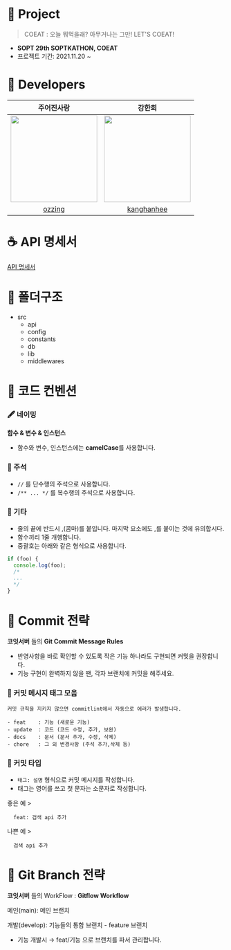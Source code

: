 # 🍴 Project

> COEAT : 오늘 뭐먹을래? 아무거나는 그만! LET'S COEAT!

- **SOPT 29th SOPTKATHON, COEAT**
- 프로젝트 기간: 2021.11.20 ~

# 💙 Developers
| 주어진사랑 | 강한희 |
|:---:|:---------:|
| <img src="https://user-images.githubusercontent.com/68781598/142728963-4ed3ae56-cfd0-4658-8c31-af268834654b.png" width="200px" />  | <img src="https://user-images.githubusercontent.com/68781598/124511973-4d254d80-de12-11eb-96b8-60741367d22a.png" width="200px" />  |
| [ozzing](https://github.com/ozzing) | [kanghanhee](https://github.com/kanghanhee) |

# ☕ API 명세서
[API 명세서](https://www.notion.so/Api-dd08b5416f9b49db94bea87aee060587)

# 📂 폴더구조

- src
  - api
  - config
  - constants
  - db
  - lib
  - middlewares

# 🍹 코드 컨벤션

### **🖋 네이밍**

**함수 & 변수 & 인스턴스**

- 함수와 변수, 인스턴스에는 **camelCase**를 사용합니다.

### **:memo: 주석**

- `//` 를 단수행의 주석으로 사용합니다.
- `/** ... */` 를 복수행의 주석으로 사용합니다.

### **:herb: 기타**

- 줄의 끝에 반드시 ,(콤마)를 붙입니다. 마지막 요소에도 ,를 붙이는 것에 유의합시다.
- 함수끼리 1줄 개행합니다.
- 중괄호는 아래와 같은 형식으로 사용합니다.

```typescript
if (foo) {
  console.log(foo);
  /*
  ...
  */
}
```

# 🍙 Commit 전략

**코잇서버** 들의 **Git Commit Message Rules**

- 반영사항을 바로 확인할 수 있도록 작은 기능 하나라도 구현되면 커밋을 권장합니다.
- 기능 구현이 완벽하지 않을 땐, 각자 브랜치에 커밋을 해주세요.

### **:speech_balloon: 커밋 메시지 태그 모음**

    커밋 규칙을 지키지 않으면 commitlint에서 자동으로 에러가 발생합니다.

```
- feat    : 기능 (새로운 기능)
- update  : 코드 (코드 수정, 추가, 보완)
- docs    : 문서 (문서 추가, 수정, 삭제)
- chore   : 그 외 변경사항 (주석 추가,삭제 등)
```

### **:small_orange_diamond: 커밋 타입**

- `태그: 설명` 형식으로 커밋 메시지를 작성합니다.
- 태그는 영어를 쓰고 첫 문자는 소문자로 작성합니다.

좋은 예 >

```
  feat: 검색 api 추가
```

나쁜 예 >

```
  검색 api 추가
```


# 🍕 Git Branch 전략

**코잇서버** 들의 WorkFlow : **Gitflow Workflow**

  메인(main): 메인 브랜치

  개발(develop): 기능들의 통합 브랜치
    - feature 브랜치

- 기능 개발시 → feat/기능 으로 브랜치를 파서 관리합니다.
